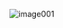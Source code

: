![image001](https://user-images.githubusercontent.com/86376508/158090892-aa9047ff-804f-4af5-abc4-6f0e996532bc.gif)
